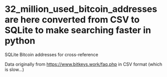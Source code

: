 # 32_million_used_bitcoin_addresses are here converted from CSV to SQLite to make searching faster in python
SQLite Bitcoin addresses for cross-reference


Data originally from https://www.bitkeys.work/faq.php in CSV format (which is slow...)

